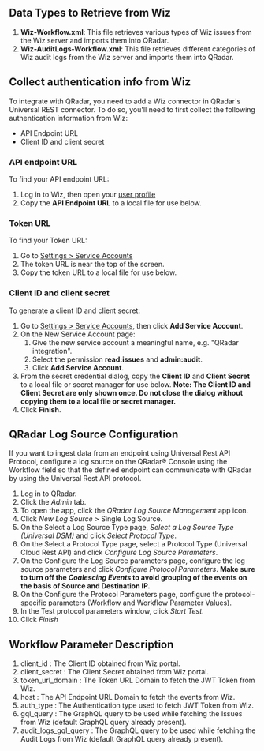 ## Data Types to Retrieve from Wiz
1. **Wiz-Workflow.xml**: This file retrieves various types of Wiz issues from the Wiz server and imports them into QRadar.
2. **Wiz-AuditLogs-Workflow.xml**: This file retrieves different categories of Wiz audit logs from the Wiz server and imports them into QRadar.

## Collect authentication info from Wiz

To integrate with QRadar, you need to add a Wiz connector in QRadar's Universal REST connector. To do so, you'll need to first collect the following authentication information from Wiz:
* API Endpoint URL
* Client ID and client secret

### API endpoint URL
To find your API endpoint URL:
1. Log in to Wiz, then open your <a href="https://app.wiz.io/user/profile" target="_blank">user profile</a>
2. Copy the **API Endpoint URL** to a local file for use below.

### Token URL
To find your Token URL:
1. Go to <a href="https://app.wiz.io/settings/service-accounts" target="_blank">Settings > Service Accounts</a>
2. The token URL is near the top of the screen.
3. Copy the token URL to a local file for use below.

### Client ID and client secret
To generate a client ID and client secret:
1. Go to <a href="https://app.wiz.io/settings/service-accounts" target="_blank">Settings > Service Accounts</a>, then click **Add Service Account**.
2. On the New Service Account page:
   1. Give the new service account a meaningful name, e.g. "QRadar integration".
   2. Select the permission **read:issues** and **admin:audit**.
   3. Click **Add Service Account**.
3. From the secret credential dialog, copy the **Client ID** and **Client Secret** to a local file or secret manager for use below.
**Note: The Client ID and Client Secret are only shown once. Do not close the dialog without copying them to a local file or secret manager.**
4. Click **Finish**.  
  

## QRadar Log Source Configuration

If you want to ingest data from an endpoint using Universal Rest API Protocol, configure a log source on the QRadar® Console using the Workflow field so that the defined endpoint can communicate with QRadar by using the Universal Rest API protocol.

1. Log in to QRadar.
2. Click the _Admin_ tab.
3. To open the app, click the _QRadar Log Source Management_ app icon.
4. Click _New Log Source_ > Single Log Source.
5. On the Select a Log Source Type page, _Select a Log Source Type (Universal DSM)_ and click _Select Protocol Type_.
6. On the Select a Protocol Type page, select a Protocol Type (Universal Cloud Rest API) and click _Configure Log Source Parameters_.
7. On the Configure the Log Source parameters page, configure the log source parameters and click _Configure Protocol
Parameters_.
**Make sure to turn off the _Coalescing Events_ to avoid grouping of the events on the basis of Source and Destination IP.**
8. On the Configure the Protocol Parameters page, configure the protocol-specific parameters (Workflow and Workflow
Parameter Values). 
9. In the Test protocol parameters window, click _Start Test_.
10. Click _Finish_


## Workflow Parameter Description

1. client_id : The Client ID obtained from Wiz portal.
2. client_secret : The Client Secret obtained from Wiz portal.
3. token_url_domain : The Token URL Domain to fetch the JWT Token from Wiz.
4. host : The API Endpoint URL Domain to fetch the events from Wiz.
5. auth_type : The Authentication type used to fetch JWT Token from Wiz.
6. gql_query : The GraphQL query to be used while fetching the Issues from Wiz (default GraphQL query already present).
7. audit_logs_gql_query : The GraphQL query to be used while fetching the Audit Logs from Wiz (default GraphQL query already present).
